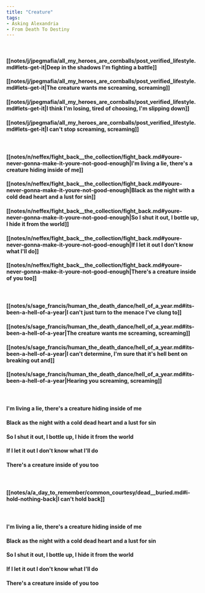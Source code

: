 ```yaml
---
title: "Creature"
tags:
- Asking Alexandria
- From Death To Destiny
---
```

&nbsp;
#### [[notes/j/jpegmafia/all_my_heroes_are_cornballs/post_verified_lifestyle.md#lets-get-it|Deep in the shadows I'm fighting a battle]]
#### [[notes/j/jpegmafia/all_my_heroes_are_cornballs/post_verified_lifestyle.md#lets-get-it|The creature wants me screaming, screaming]]
#### [[notes/j/jpegmafia/all_my_heroes_are_cornballs/post_verified_lifestyle.md#lets-get-it|I think I'm losing, tired of choosing, I'm slipping down]]
#### [[notes/j/jpegmafia/all_my_heroes_are_cornballs/post_verified_lifestyle.md#lets-get-it|I can't stop screaming, screaming]]
&nbsp;
#### [[notes/n/neffex/fight_back__the_collection/fight_back.md#youre-never-gonna-make-it-youre-not-good-enough|I'm living a lie, there's a creature hiding inside of me]]
#### [[notes/n/neffex/fight_back__the_collection/fight_back.md#youre-never-gonna-make-it-youre-not-good-enough|Black as the night with a cold dead heart and a lust for sin]]
#### [[notes/n/neffex/fight_back__the_collection/fight_back.md#youre-never-gonna-make-it-youre-not-good-enough|So I shut it out, I bottle up, I hide it from the world]]
#### [[notes/n/neffex/fight_back__the_collection/fight_back.md#youre-never-gonna-make-it-youre-not-good-enough|If I let it out I don't know what I'll do]]
#### [[notes/n/neffex/fight_back__the_collection/fight_back.md#youre-never-gonna-make-it-youre-not-good-enough|There's a creature inside of you too]]
&nbsp;
#### [[notes/s/sage_francis/human_the_death_dance/hell_of_a_year.md#its-been-a-hell-of-a-year|I can't just turn to the menace I've clung to]]
#### [[notes/s/sage_francis/human_the_death_dance/hell_of_a_year.md#its-been-a-hell-of-a-year|The creature wants me screaming, screaming]]
#### [[notes/s/sage_francis/human_the_death_dance/hell_of_a_year.md#its-been-a-hell-of-a-year|I can't determine, I'm sure that it's hell bent on breaking out and]]
#### [[notes/s/sage_francis/human_the_death_dance/hell_of_a_year.md#its-been-a-hell-of-a-year|Hearing you screaming, screaming]]
&nbsp;
#### I'm living a lie, there's a creature hiding inside of me
#### Black as the night with a cold dead heart and a lust for sin
#### So I shut it out, I bottle up, I hide it from the world
#### If I let it out I don't know what I'll do
#### There's a creature inside of you too
&nbsp;
#### [[notes/a/a_day_to_remember/common_courtesy/dead__buried.md#i-hold-nothing-back|I can't hold back]]
&nbsp;
#### I'm living a lie, there's a creature hiding inside of me
#### Black as the night with a cold dead heart and a lust for sin
#### So I shut it out, I bottle up, I hide it from the world
#### If I let it out I don't know what I'll do
#### There's a creature inside of you too
